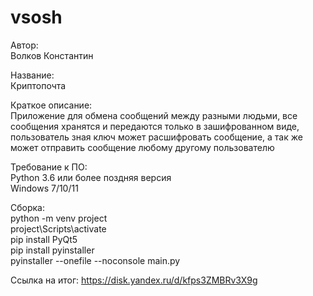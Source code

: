 # vsosh
Автор:  
Волков Константин  

Название:  
Криптопочта  

Краткое описание:  
Приложение для обмена сообщений между разными людьми, все сообщения хранятся и передаются только в зашифрованном виде, пользователь зная ключ может расшифровать сообщение, а так же может отправить сообщение любому другому пользователю  

Требование к ПО:  
Python 3.6 или более поздняя версия  
Windows 7/10/11  

Сборка:  
python -m venv project  
project\Scripts\activate  
pip install PyQt5  
pip install pyinstaller  
pyinstaller --onefile --noconsole main.py  

Ссылка на итог:
https://disk.yandex.ru/d/kfps3ZMBRv3X9g
